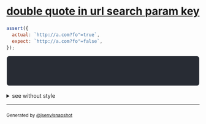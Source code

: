 # [double quote in url search param key](../../quote.test.js#L76)

```js
assert({
  actual: `http://a.com?fo"=true`,
  expect: `http://a.com?fo"=false`,
});
```

![img](throw.svg)

<details>
  <summary>see without style</summary>

```console
AssertionError: actual and expect are different

actual: 'http://a.com?fo"=true'
expect: 'http://a.com?fo"=false'
```

</details>


---

<sub>
  Generated by <a href="https://github.com/jsenv/core/tree/main/packages/tooling/snapshot">@jsenv/snapshot</a>
</sub>

